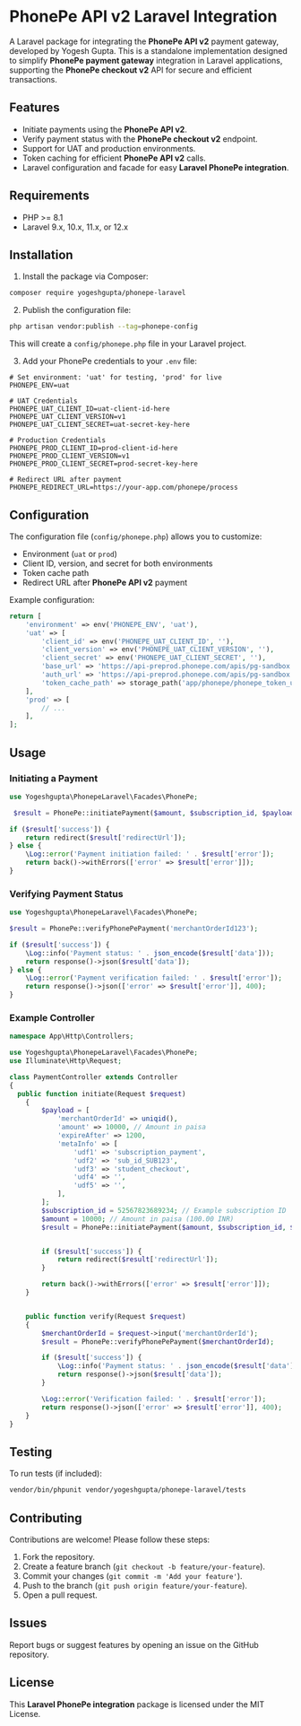# PhonePe API v2 Laravel Integration

A Laravel package for integrating the **PhonePe API v2** payment gateway, developed by Yogesh Gupta. This is a standalone implementation designed to simplify **PhonePe payment gateway** integration in Laravel applications, supporting the **PhonePe checkout v2** API for secure and efficient transactions.

## Features

- Initiate payments using the **PhonePe API v2**.
- Verify payment status with the **PhonePe checkout v2** endpoint.
- Support for UAT and production environments.
- Token caching for efficient **PhonePe API v2** calls.
- Laravel configuration and facade for easy **Laravel PhonePe integration**.

## Requirements

- PHP &gt;= 8.1
- Laravel 9.x, 10.x, 11.x, or 12.x

## Installation

1. Install the package via Composer:

```bash
composer require yogeshgupta/phonepe-laravel
```

2. Publish the configuration file:

```bash
php artisan vendor:publish --tag=phonepe-config
```

This will create a `config/phonepe.php` file in your Laravel project.

3. Add your PhonePe credentials to your `.env` file:

```env
# Set environment: 'uat' for testing, 'prod' for live
PHONEPE_ENV=uat

# UAT Credentials
PHONEPE_UAT_CLIENT_ID=uat-client-id-here
PHONEPE_UAT_CLIENT_VERSION=v1
PHONEPE_UAT_CLIENT_SECRET=uat-secret-key-here

# Production Credentials
PHONEPE_PROD_CLIENT_ID=prod-client-id-here
PHONEPE_PROD_CLIENT_VERSION=v1
PHONEPE_PROD_CLIENT_SECRET=prod-secret-key-here

# Redirect URL after payment
PHONEPE_REDIRECT_URL=https://your-app.com/phonepe/process
```

## Configuration

The configuration file (`config/phonepe.php`) allows you to customize:

- Environment (`uat` or `prod`)
- Client ID, version, and secret for both environments
- Token cache path
- Redirect URL after **PhonePe API v2** payment

Example configuration:

```php
return [
    'environment' => env('PHONEPE_ENV', 'uat'),
    'uat' => [
        'client_id' => env('PHONEPE_UAT_CLIENT_ID', ''),
        'client_version' => env('PHONEPE_UAT_CLIENT_VERSION', ''),
        'client_secret' => env('PHONEPE_UAT_CLIENT_SECRET', ''),
        'base_url' => 'https://api-preprod.phonepe.com/apis/pg-sandbox',
        'auth_url' => 'https://api-preprod.phonepe.com/apis/pg-sandbox',
        'token_cache_path' => storage_path('app/phonepe/phonepe_token_uat.json'),
    ],
    'prod' => [
        // ...
    ],
];
```

## Usage

### Initiating a Payment

```php
use Yogeshgupta\PhonepeLaravel\Facades\PhonePe;

 $result = PhonePe::initiatePayment($amount, $subscription_id, $payload);

if ($result['success']) {
    return redirect($result['redirectUrl']);
} else {
    \Log::error('Payment initiation failed: ' . $result['error']);
    return back()->withErrors(['error' => $result['error']]);
}
```

### Verifying Payment Status

```php
use Yogeshgupta\PhonepeLaravel\Facades\PhonePe;

$result = PhonePe::verifyPhonePePayment('merchantOrderId123');

if ($result['success']) {
    \Log::info('Payment status: ' . json_encode($result['data']));
    return response()->json($result['data']);
} else {
    \Log::error('Payment verification failed: ' . $result['error']);
    return response()->json(['error' => $result['error']], 400);
}
```

### Example Controller

```php
namespace App\Http\Controllers;

use Yogeshgupta\PhonepeLaravel\Facades\PhonePe;
use Illuminate\Http\Request;

class PaymentController extends Controller
{
  public function initiate(Request $request)
    {
        $payload = [
            'merchantOrderId' => uniqid(),
            'amount' => 10000, // Amount in paisa
            'expireAfter' => 1200,
            'metaInfo' => [
                'udf1' => 'subscription_payment',
                'udf2' => 'sub_id_SUB123',
                'udf3' => 'student_checkout',
                'udf4' => '',
                'udf5' => '',
            ],
        ];
        $subscription_id = 52567823689234; // Example subscription ID
        $amount = 10000; // Amount in paisa (100.00 INR)
        $result = PhonePe::initiatePayment($amount, $subscription_id, $payload);


        if ($result['success']) {
            return redirect($result['redirectUrl']);
        }

        return back()->withErrors(['error' => $result['error']]);
    }


    public function verify(Request $request)
    {
        $merchantOrderId = $request->input('merchantOrderId');
        $result = PhonePe::verifyPhonePePayment($merchantOrderId);

        if ($result['success']) {
            \Log::info('Payment status: ' . json_encode($result['data']));
            return response()->json($result['data']);
        }

        \Log::error('Verification failed: ' . $result['error']);
        return response()->json(['error' => $result['error']], 400);
    }
}
```

## Testing

To run tests (if included):

```bash
vendor/bin/phpunit vendor/yogeshgupta/phonepe-laravel/tests
```

## Contributing

Contributions are welcome! Please follow these steps:

1. Fork the repository.
2. Create a feature branch (`git checkout -b feature/your-feature`).
3. Commit your changes (`git commit -m 'Add your feature'`).
4. Push to the branch (`git push origin feature/your-feature`).
5. Open a pull request.

## Issues

Report bugs or suggest features by opening an issue on the GitHub repository.

## License

This **Laravel PhonePe integration** package is licensed under the MIT License.
